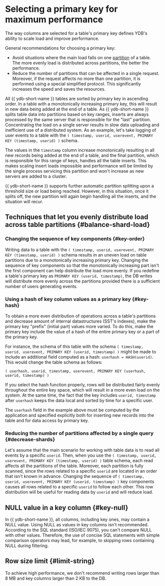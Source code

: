 # Selecting a primary key for maximum performance

The way columns are selected for a table's primary key defines YDB's ability to scale load and improve performance.

General recommendations for choosing a primary key:

* Avoid situations where the main load falls on one [partition](../../concepts/datamodel/table.md#partitioning) of a table. The more evenly load is distributed across partitions, the better the performance.
* Reduce the number of partitions that can be affected in a single request. Moreover, if the request affects no more than one partition, it is performed using a special simplified protocol. This significantly increases the speed and saves the resources.

All {{ ydb-short-name }} tables are sorted by primary key in ascending order. In a table with a monotonically increasing primary key, this will result in new data being added at the end of a table. As {{ ydb-short-name }} splits table data into partitions based on key ranges, inserts are always processed by the same server that is responsible for the "last" partition. Concentrating the load on a single server results in slow data uploading and inefficient use of a distributed system.
As an example, let's take logging of user events to a table with the ```( timestamp, userid, userevent, PRIMARY KEY (timestamp, userid) )``` schema.

The values in the ```timestamp``` column increase monotonically resulting in all new records being added at the end of a table, and the final partition, which is responsible for this range of keys, handles all the table inserts. This makes scaling insert loads impossible and performance will be limited by the single process servicing this partition and won't increase as new servers are added to a cluster.

{{ ydb-short-name }} supports further automatic partition splitting upon a threshold size or load being reached. However, in this situation, once it splits off, the new partition will again begin handling all the inserts, and the situation will recur.

## Techniques that let you evenly distribute load across table partitions {#balance-shard-load}

### Changing the sequence of key components {#key-order}

Writing data to a table with the ```( timestamp, userid, userevent, PRIMARY KEY (timestamp, userid) )``` schema results in an uneven load on table partitions due to a monotonically increasing primary key. Changing the sequence of key components so that the monotonically increasing part isn't the first component can help distribute the load more evenly. If you redefine a table's primary key as ```PRIMARY KEY (userid, timestamp)```, the DB writes will distribute more evenly across the partitions provided there is a sufficient number of users generating events.

### Using a hash of key column values as a primary key {#key-hash}

To obtain a more even distribution of operations across a table's partitions and decrease amount of internal datastructures (SST's indexes), make the primary key "prefix" (initial part) values more varied. To do this, make the primary key include the value of a hash of the entire primary key or a part of the primary key.

For instance, the schema of this table with the schema ```( timestamp, userid, userevent, PRIMARY KEY (userid, timestamp) )``` might be made to include an additional field computed as a hash: ```userhash = HASH(userid)```. This would change the table schema as follows:

```
( userhash, userid, timestamp, userevent, PRIMARY KEY (userhash, userid, timestamp) )
```

If you select the hash function properly, rows will be distributed fairly evenly throughout the entire key space, which will result in a more even load on the system. At the same time, the fact that the key includes ```userid, timestamp``` after ```userhash``` keeps the data local and sorted by time for a specific user.

The ```userhash``` field in the example above must be computed by the application and specified explicitly both for inserting new records into the table and for data access by primary key.

### Reducing the number of partitions affected by a single query {#decrease-shards}

Let's assume that the main scenario for working with table data is to read all events by a specific ```userid```. Then, when you use the ```( timestamp, userid, userevent, PRIMARY KEY (timestamp, userid) )``` table schema, each read affects all the partitions of the table. Moreover, each partition is fully scanned, since the rows related to a specific ```userid``` are located in an order that isn't known in advance. Changing the sequence of ```( timestamp, userid, userevent, PRIMARY KEY (userid, timestamp) )``` key components causes all rows related to a specific ```userid``` to follow each other. This row distribution will be useful for reading data by ```userid``` and will reduce load.

## NULL value in a key column {#key-null}

In {{ ydb-short-name }}, all columns, including key ones, may contain a NULL value. Using NULL as values in key columns isn't recommended. According to the SQL standard (ISO/IEC&nbsp;9075), you can't compare NULL with other values. Therefore, the use of concise SQL statements with simple comparison operators may lead, for example, to skipping rows containing NULL during filtering.

## Row size limit {#limit-string}

To achieve high performance, we don't recommend writing rows larger than 8 MB and key columns larger than 2 KB to the DB.